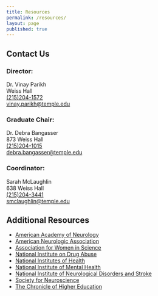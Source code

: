 ```yaml
---
title: Resources
permalink: /resources/
layout: page
published: true
---
```


## Contact Us

### Director:
Dr. Vinay Parikh<br/>
Weiss Hall<br/>
[(215)204-1572](tel:2152041572 )<br/>
[vinay.parikh@temple.edu](mailto:vinay.parikh@temple.edu) <br/>

### Graduate Chair:
Dr. Debra Bangasser<br/>
873 Weiss Hall<br/>
[(215)204-1015](tel:2152041015)<br/>
[debra.bangasser@temple.edu](mailto:debra.bangasser@temple.edu)<br/>

### Coordinator:
Sarah McLaughlin<br/>
638 Weiss Hall<br/>
[(215)204-3441](tel:2152043441)<br/>
[smclaughlin@temple.edu](mailto:smclaughlin@temple.edu)<br/>

## Additional Resources

- [American Academy of Neurology](http://www.aan.com) 
- [American Neurologic Association](http://www.aneuroa.org) 
- [Association for Women in Science](http://www.awis.org) 
- [National Institute on Drug Abuse](http://www.nida.nih.gov) 
- [National Institutes of Health](http://www.nih.gov) 
- [National Institute of Mental Health](http://www.nimh.nih.gov) 
- [National Institute of Neurological Disorders and Stroke](http://www.ninds.nih.gov) 
- [Society for Neuroscience](http://www.sfn.org) 
- [The Chronicle of Higher Education](http://www.chronicle.com/jobs)
